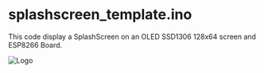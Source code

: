 
# splashscreen_template.ino

This code display a SplashScreen on an OLED SSD1306 128x64 screen and ESP8266 Board.

![Logo](https://www.3x0c3t.com/IMG/splashscreen_template.jpeg)

